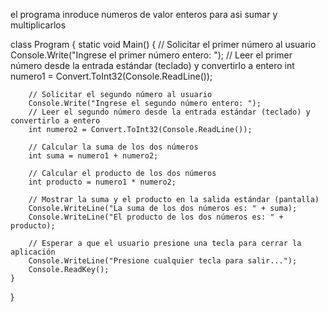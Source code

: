 el programa inroduce numeros de valor enteros para asi sumar y multiplicarlos 

class Program
{
    static void Main()
    {
        // Solicitar el primer número al usuario
        Console.Write("Ingrese el primer número entero: ");
        // Leer el primer número desde la entrada estándar (teclado) y convertirlo a entero
        int numero1 = Convert.ToInt32(Console.ReadLine());

        // Solicitar el segundo número al usuario
        Console.Write("Ingrese el segundo número entero: ");
        // Leer el segundo número desde la entrada estándar (teclado) y convertirlo a entero
        int numero2 = Convert.ToInt32(Console.ReadLine());

        // Calcular la suma de los dos números
        int suma = numero1 + numero2;

        // Calcular el producto de los dos números
        int producto = numero1 * numero2;

        // Mostrar la suma y el producto en la salida estándar (pantalla)
        Console.WriteLine("La suma de los dos números es: " + suma);
        Console.WriteLine("El producto de los dos números es: " + producto);

        // Esperar a que el usuario presione una tecla para cerrar la aplicación
        Console.WriteLine("Presione cualquier tecla para salir...");
        Console.ReadKey();
    }
}










